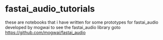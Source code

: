 # fastai_audio_tutorials

these are notebooks that i have written for some prototypes for fastai_audio developed by mogwai
to see the fastai_audio library goto
https://github.com/mogwai/fastai_audio
